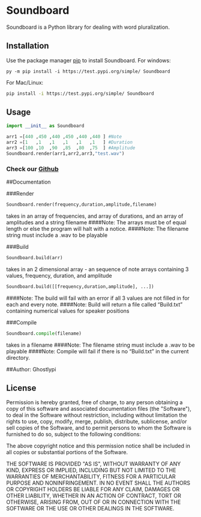 # Soundboard

Soundboard is a Python library for dealing with word pluralization.

## Installation

Use the package manager [pip](https://pip.pypa.io/en/stable/) to install Soundboard.
For windows:

```batch
py -m pip install -i https://test.pypi.org/simple/ Soundboard

```
For Mac/Linux:
```bash
pip install -i https://test.pypi.org/simple/ Soundboard
```


## Usage

```python
import __init__ as Soundboard

arr1 =[440 ,450 ,440 ,450 ,440 ,440 ] #Note
arr2 =[1   ,1   ,1   ,1   ,1   ,1   ] #Duration
arr3 =[100 ,10  ,90  ,85  ,80  ,75  ] #Amplitude
Soundboard.render(arr1,arr2,arr3,"test.wav")
```
### Check our [Github](https://github.com/ghostlypi/Soundboard)

##Documentation

###Render
```python
Soundboard.render(frequency,duration,amplitude,filename)
```
takes in an array of frequencies, and array of durations, and an array of amplitudes and a string filename
####Note: The arrays must be of equal length or else the program will halt with a notice.
####Note: The filename string must include a .wav to be playable

###Build
```python
Soundboard.build(arr)
```
takes in an 2 dimensional array - an sequence of note arrays containing 3 values, frequency, duration, and amplitude
```python
Soundboard.build([[frequency,duration,amplitude], ...])
```
####Note: The build will fail with an error if all 3 values are not filled in for each and every note.
####Note: Build will return a file called “Build.txt” containing numerical values for speaker positions

###Compile
```python
Soundboard.compile(filename)
```
takes in a filename
####Note: The filename string must include a .wav to be playable
####Note: Compile will fail if there is no “Build.txt” in the current directory.

##Author: Ghostlypi

## License
Permission is hereby granted, free of charge, to any person obtaining a copy
of this software and associated documentation files (the "Software"), to deal
in the Software without restriction, including without limitation the rights
to use, copy, modify, merge, publish, distribute, sublicense, and/or sell
copies of the Software, and to permit persons to whom the Software is
furnished to do so, subject to the following conditions:

The above copyright notice and this permission notice shall be included in all
copies or substantial portions of the Software.

THE SOFTWARE IS PROVIDED "AS IS", WITHOUT WARRANTY OF ANY KIND, EXPRESS OR
IMPLIED, INCLUDING BUT NOT LIMITED TO THE WARRANTIES OF MERCHANTABILITY,
FITNESS FOR A PARTICULAR PURPOSE AND NONINFRINGEMENT. IN NO EVENT SHALL THE
AUTHORS OR COPYRIGHT HOLDERS BE LIABLE FOR ANY CLAIM, DAMAGES OR OTHER
LIABILITY, WHETHER IN AN ACTION OF CONTRACT, TORT OR OTHERWISE, ARISING FROM,
OUT OF OR IN CONNECTION WITH THE SOFTWARE OR THE USE OR OTHER DEALINGS IN THE
SOFTWARE.


